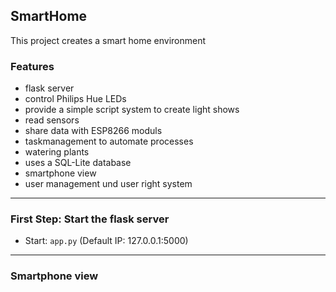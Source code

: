 ##  SmartHome

This project creates a smart home environment


### Features

- flask server 
- control Philips Hue LEDs
- provide a simple script system to create light shows
- read sensors
- share data with ESP8266 moduls
- taskmanagement to automate processes
- watering plants
- uses a SQL-Lite database 
- smartphone view
- user management und user right system

------------

### First Step: Start the flask server

- Start: ```app.py``` (Default IP: 127.0.0.1:5000)

------------

### Smartphone view



